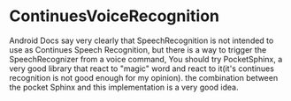 # ContinuesVoiceRecognition
Android Docs say very clearly that SpeechRecognition is not intended to use as Continues Speech Recognition, but there is a way to trigger the SpeechRecognizer from a voice command,  You should try PocketSphinx, a very good library that react to "magic" word and react to it(it's continues recognition is not good enough for my opinion). the combination between the pocket  Sphinx and this implementation is a very good idea.  
